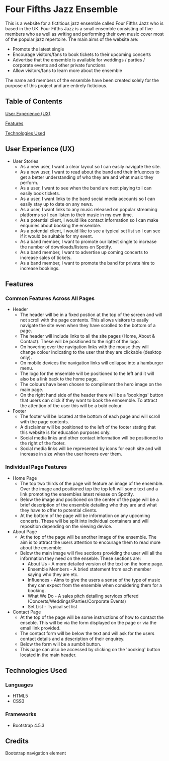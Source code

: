 # Four Fifths Jazz Ensemble

This is a website for a fictitious jazz ensemble called Four Fifths Jazz who is based in the UK. Four Fifths Jazz is a small ensemble consisting of five 
members who as well as writing and performing their own music cover most of the popular jazz repertoire. The main aims of the website are:
* Promote the latest single
* Encourage visitors/fans to book tickets to their upcoming concerts
* Advertise that the ensemble is available for weddings / parties / corporate events and other private functions
* Allow visitors/fans to learn more about the ensemble 

The name and members of the ensemble have been created solely for the purpose of this project and are entirely ficticious.

## Table of Contents

[User Experience (UX)](#userexperience)

[Features](#features)

[Technologies Used](#technologies)


<a name="userexperience"></a>
## User Experience (UX)

* User Stories
    * As a new user, I want a clear layout so I can easily navigate the site.
    * As a new user, I want to read about the band and their infuences to get a better understanding of who they are and what music they perform.
    * As a user, I want to see when the band are next playing to I can easily book tickets.
    * As a user, I want links to the band social media accounts so I can easily stay up to date on any news.
    * As a user, I want links to any music released on popular streaming platforms so I can listen to their music in my own time.
    * As a potential client, I would like contact information so I can make enquiries about booking the ensemble.
    * As a potential client, I would like to see a typical set list so I can see if it would be suitable for my event.
    * As a band member, I want to promote our latest single to increase the number of downloads/listens on Spotify.
    * As a band member, I want to advertise up coming concerts to increase sales of tickets.
    * As a band member, I want to promote the band for private hire to increase bookings.

<a name="features"></a>
## Features

### Common Features Across All  Pages

* Header
    * The header will be in a fixed postion at the top of the screen and will not scroll with the page contents. This allows visitors to easily navigate the site even when they have scrolled to the bottom of a page.
    * The header will include links to all the site pages (Home, About & Contact). These will be positioned to the right of the logo.
    * On hovering over the navigation links with the mouse they will change colour indicating to the user that they are clickable (desktop only).
    * On mobile devices the navigation links will collapse into a hamburger menu.
    * The logo for the ensemble will be positioned to the left and it will also be a link back to the home page.
    * The colours have been chosen to compliment the hero image on the main page.
    * On the right hand side of the header there will be a 'bookings' button that users can click if they want to book the ennsemble. To attract the attention of the user this will be a bold colour.
* Footer
    * The footer will be located at the bottom of each page and will scroll with the page contents.
    * A disclaimer will be positioned to the left of the footer stating that this website is for education purposes only.
    * Social media links and other contact information will be positioned to the right of the footer.
    * Social media links will be represented by icons for each site and will increase in size when the user hovers over them.

### Individual Page Features

* Home Page
    * The top two thirds of the page will feature an image of the ensemble. Over the image and positioned top the top left will some text and a link promoting the ensembles latest release on Spotify.
    * Below the image and positioned on the center of the page will be a brief description of the ensemble detailing who they are and what they have to offer to potential clients.
    * At the bottom of the page will be information on any upcoming concerts. These will be split into individual containers and will reposition depending on the viewing device.
* About Page
    * At the top of the page will be another image of the ensemble. The aim is to attract the users attention to encourage them to read more about the ensemble.
    * Below the main image will five sections providing the user will all the information they need on the enseble. These sections are:
        * About Us - A more detailed version of the text on the home page.
        * Ensemble Members - A bried statement from each member saying who they are etc.
        * Influences - Aims to give the users a sense of the type of music they can expect from the ensemble when considering them for a booking.
        * What We Do - A sales pitch detailing services offered (Concerts/Weddings/Parties/Corporate Events)
        * Set List - Typical set list
* Contact Page
    * At the top of the page will be some instructions of how to contact the enseble. This will be via the form displayed on the page or via the email link provided.
    * The contact form will be below the text and will ask for the users contact details and a description of their enquirey.
    * Below the form will be a sumbit button.
    * This page can also be accessed by clicking on the 'booking' button located in the main header.

<a name="technologies"></a>
## Technologies Used 

### Languages
* HTML5
* CSS3

### Frameworks
* Bootstrap 4.5.3

## Credits
Bootstrap navigation element
